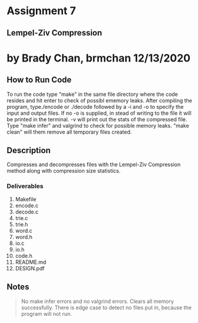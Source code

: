 # Assignment 7

## Lempel-Ziv Compression

# by Brady Chan, brmchan 12/13/2020

## How to Run Code
To run the code type "make" in the same file directory where the code resides and hit enter to check of possibl ememory leaks. After compiling the program, type./encode or ./decode followed by a -i and -o to specify the input and output files. If no -o is supplied, in stead of writing to the file it will be printed in the terminal. -v will print out the stats of the compressed file. Type "make infer" and valgrind to check for possible memory leaks. "make clean" will them remove all temporary files created. 

## Description
Compresses and decompresses files with the Lempel-Ziv Compression method along with compression size statistics.

### Deliverables

1. Makefile
1. encode.c
1. decode.c
1. trie.c
1. trie.h
1. word.c
1. word.h
1. io.c
1. io.h
1. code.h
1. README.md
1. DESIGN.pdf

## Notes

> No make infer errors and no valgrind errors. Clears all memory successfully.
> There is edge case to detect no files put in, because the program will not run.
